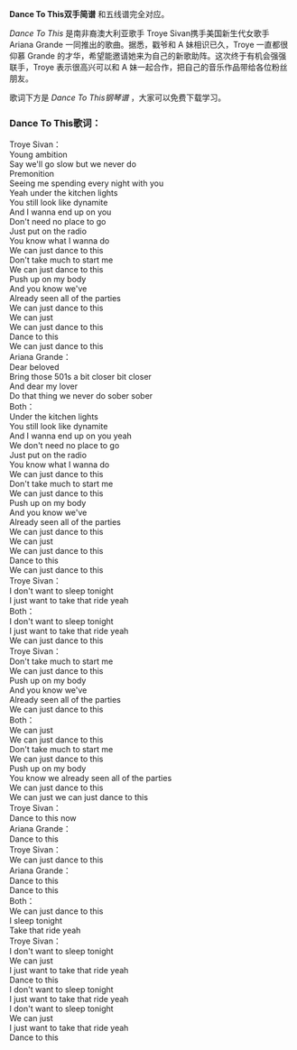 

**Dance To This双手简谱** 和五线谱完全对应。

_Dance To This_ 是南非裔澳大利亚歌手 Troye Sivan携手美国新生代女歌手 Ariana Grande 一同推出的歌曲。据悉，戳爷和
A 妹相识已久，Troye 一直都很仰慕 Grande 的才华，希望能邀请她来为自己的新歌助阵。这次终于有机会强强联手，Troye 表示很高兴可以和 A
妹一起合作，把自己的音乐作品带给各位粉丝朋友。

歌词下方是 _Dance To This钢琴谱_ ，大家可以免费下载学习。

### Dance To This歌词：

Troye Sivan：  
Young ambition  
Say we'll go slow but we never do  
Premonition  
Seeing me spending every night with you  
Yeah under the kitchen lights  
You still look like dynamite  
And I wanna end up on you  
Don't need no place to go  
Just put on the radio  
You know what I wanna do  
We can just dance to this  
Don't take much to start me  
We can just dance to this  
Push up on my body  
And you know we've  
Already seen all of the parties  
We can just dance to this  
We can just  
We can just dance to this  
Dance to this  
We can just dance to this  
Ariana Grande：  
Dear beloved  
Bring those 501s a bit closer bit closer  
And dear my lover  
Do that thing we never do sober sober  
Both：  
Under the kitchen lights  
You still look like dynamite  
And I wanna end up on you yeah  
We don't need no place to go  
Just put on the radio  
You know what I wanna do  
We can just dance to this  
Don't take much to start me  
We can just dance to this  
Push up on my body  
And you know we've  
Already seen all of the parties  
We can just dance to this  
We can just  
We can just dance to this  
Dance to this  
We can just dance to this  
Troye Sivan：  
I don't want to sleep tonight  
I just want to take that ride yeah  
Both：  
I don't want to sleep tonight  
I just want to take that ride yeah  
We can just dance to this  
Troye Sivan：  
Don't take much to start me  
We can just dance to this  
Push up on my body  
And you know we've  
Already seen all of the parties  
We can just dance to this  
Both：  
We can just  
We can just dance to this  
Don't take much to start me  
We can just dance to this  
Push up on my body  
You know we already seen all of the parties  
We can just dance to this  
We can just we can just dance to this  
Troye Sivan：  
Dance to this now  
Ariana Grande：  
Dance to this  
Troye Sivan：  
We can just dance to this  
Ariana Grande：  
Dance to this  
Dance to this  
Both：  
We can just dance to this  
I sleep tonight  
Take that ride yeah  
Troye Sivan：  
I don't want to sleep tonight  
We can just  
I just want to take that ride yeah  
Dance to this  
I don't want to sleep tonight  
I just want to take that ride yeah  
I don't want to sleep tonight  
We can just  
I just want to take that ride yeah  
Dance to this


